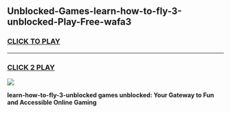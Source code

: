 
## Unblocked-Games-learn-how-to-fly-3-unblocked-Play-Free-wafa3
<h3>
<a href="https://premium76.site?title=learn-how-to-fly-3-unblocked&ref=12A">CLICK TO PLAY</a></h3>
<hr>

<h3>
<a href="https://premium76.site?title=learn-how-to-fly-3-unblocked&ref=12A">CLICK 2 PLAY</a>
  
</h3>

<a href="https://premium76.site?title=learn-how-to-fly-3-unblocked&ref=12A"><img src="https://clearcache.store/games.png"></a>


**learn-how-to-fly-3-unblocked games unblocked: Your Gateway to Fun and Accessible Online Gaming**
